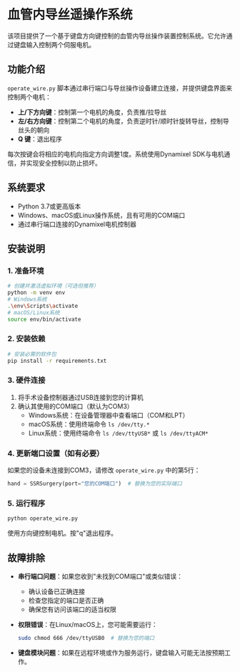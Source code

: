 # 血管内导丝遥操作系统

该项目提供了一个基于键盘方向键控制的血管内导丝操作装置控制系统。它允许通过键盘输入控制两个伺服电机。

## 功能介绍

`operate_wire.py` 脚本通过串行端口与导丝操作设备建立连接，并提供键盘界面来控制两个电机：

- **上/下方向键**：控制第一个电机的角度，负责推/拉导丝
- **左/右方向键**：控制第二个电机的角度，负责逆时针/顺时针旋转导丝，控制导丝头的朝向
- **Q 键**：退出程序

每次按键会将相应的电机向指定方向调整1度。系统使用Dynamixel SDK与电机通信，并实现安全控制以防止损坏。

## 系统要求

- Python 3.7或更高版本
- Windows、macOS或Linux操作系统，且有可用的COM端口
- 通过串行端口连接的Dynamixel电机控制器

## 安装说明

### 1. 准备环境

```bash
# 创建并激活虚拟环境（可选但推荐）
python -m venv env
# Windows系统
.\env\Scripts\activate
# macOS/Linux系统
source env/bin/activate
```

### 2. 安装依赖

```bash
# 安装必需的软件包
pip install -r requirements.txt
```

### 3. 硬件连接

1. 将手术设备控制器通过USB连接到您的计算机
2. 确认其使用的COM端口（默认为COM3）
   - Windows系统：在设备管理器中查看端口（COM和LPT）
   - macOS系统：使用终端命令 `ls /dev/tty.*`
   - Linux系统：使用终端命令 `ls /dev/ttyUSB*` 或 `ls /dev/ttyACM*`

### 4. 更新端口设置（如有必要）

如果您的设备未连接到COM3，请修改 `operate_wire.py` 中的第5行：
```python
hand = SSRSurgery(port="您的COM端口")  # 替换为您的实际端口
```

### 5. 运行程序

```bash
python operate_wire.py
```

使用方向键控制电机。按"q"退出程序。

## 故障排除

- **串行端口问题**：如果您收到"未找到COM端口"或类似错误：
  - 确认设备已正确连接
  - 检查您指定的端口是否正确
  - 确保您有访问该端口的适当权限

- **权限错误**：在Linux/macOS上，您可能需要运行：
  ```bash
  sudo chmod 666 /dev/ttyUSB0  # 替换为您的端口
  ```

- **键盘模块问题**：如果在远程环境或作为服务运行，键盘输入可能无法按预期工作。
